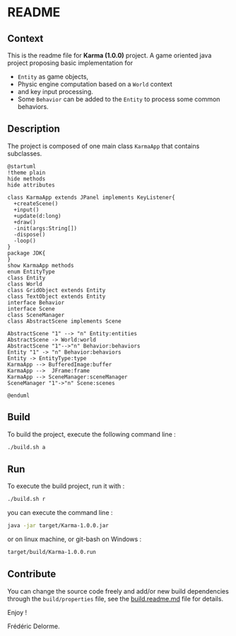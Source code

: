 # README

## Context

This is the readme file for **Karma (1.0.0)** project.
A game oriented java project proposing basic implementation for

- `Entity` as game objects,
- Physic engine computation based on a `World` context
- and key input processing.
- Some `Behavior` can be added to the `Entity` to process some common behaviors.

## Description

The project is composed of one main class `KarmaApp` that contains subclasses.

```plantuml
@startuml
!theme plain
hide methods
hide attributes

class KarmaApp extends JPanel implements KeyListener{
  +createScene()
  +input()
  +update(d:long)
  +draw()
  -init(args:String[])
  -dispose()
  -loop()
}
package JDK{
}
show KarmaApp methods 
enum EntityType
class Entity
class World
class GridObject extends Entity
class TextObject extends Entity
interface Behavior
interface Scene
class SceneManager
class AbstractScene implements Scene

AbstractScene "1" --> "n" Entity:entities
AbstractScene -> World:world
AbstractScene "1"-->"n" Behavior:behaviors
Entity "1" -> "n" Behavior:behaviors
Entity -> EntityType:type
KarmaApp --> BufferedImage:buffer
KarmaApp -->  JFrame:frame
KarmaApp --> SceneManager:sceneManager
SceneManager "1"->"n" Scene:scenes

@enduml
```

## Build

To build the project, execute the following command line :

```bash
./build.sh a
```

## Run

To execute the build project, run it with :

```bash
./build.sh r
```

you can execute the command line :

```bash
java -jar target/Karma-1.0.0.jar
```

or on linux machine, or git-bash on Windows :

```bash
target/build/Karma-1.0.0.run
```

## Contribute

You can change the source code freely and add/or new build dependencies through the `build/properties` file, see the [build.readme.md](./build.readme.md) file for details.

Enjoy !

Frédéric Delorme.
